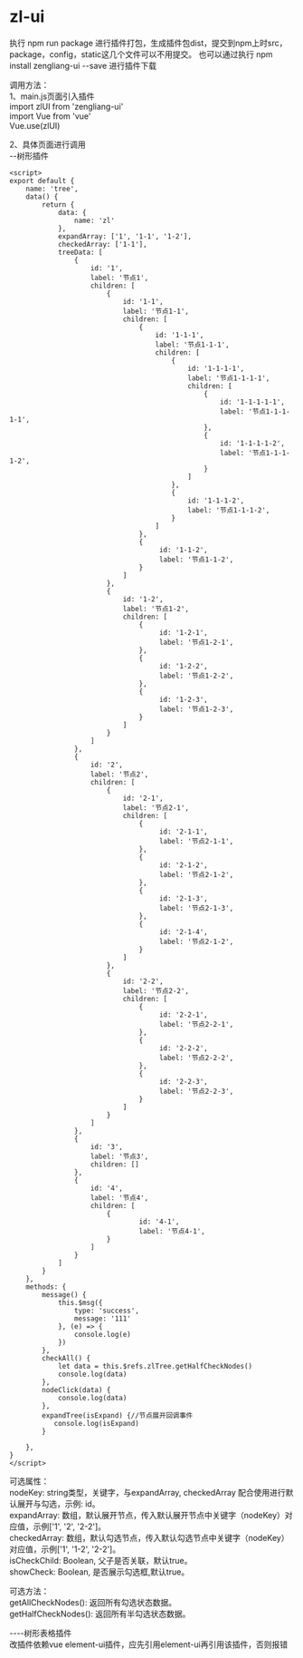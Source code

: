 # zl-ui

执行  npm run package  进行插件打包，生成插件包dist，提交到npm上时src，package，config，static这几个文件可以不用提交。
也可以通过执行 npm install zengliang-ui --save 进行插件下载

调用方法：            
1、main.js页面引入插件           
import zlUI from 'zengliang-ui'             
import Vue from 'vue'             
Vue.use(zlUI)            

2、具体页面进行调用      
--树形插件              
          <template>          
         <zl-tree ref="zlTree" :data="treeData" nodeKey="id" :isCheckChild="true" :checkedArray="checkedArray" :expandArray="expandArray"      @nodeClick="nodeClick" @expandTree="expandTree"></zl-tree>      
         </template>   
    
    <script>                    
    export default {          
        name: 'tree',        
        data() {        
            return {         
                data: {        
                    name: 'zl'
                },
                expandArray: ['1', '1-1', '1-2'],       
                checkedArray: ['1-1'],          
                treeData: [         
                    {          
                        id: '1', 
                        label: '节点1', 
                        children: [
                            {
                                id: '1-1', 
                                label: '节点1-1', 
                                children: [
                                    {
                                        id: '1-1-1', 
                                        label: '节点1-1-1', 
                                        children: [
                                            {
                                                id: '1-1-1-1', 
                                                label: '节点1-1-1-1', 
                                                children: [
                                                    {
                                                        id: '1-1-1-1-1', 
                                                        label: '节点1-1-1-1-1', 
                                                    },
                                                    {
                                                        id: '1-1-1-1-2', 
                                                        label: '节点1-1-1-1-2', 
                                                    }
                                                ]
                                            },
                                            {
                                                id: '1-1-1-2', 
                                                label: '节点1-1-1-2', 
                                            }
                                        ]
                                    },
                                    {
                                         id: '1-1-2', 
                                         label: '节点1-1-2', 
                                    }
                                ]
                            },
                            {
                                id: '1-2', 
                                label: '节点1-2', 
                                children: [
                                    {
                                         id: '1-2-1', 
                                         label: '节点1-2-1', 
                                    },
                                    {
                                         id: '1-2-2', 
                                         label: '节点1-2-2', 
                                    },
                                    {
                                         id: '1-2-3', 
                                         label: '节点1-2-3', 
                                    }
                                ]
                            }
                        ]
                    },
                    {
                        id: '2', 
                        label: '节点2', 
                        children: [
                            {
                                id: '2-1', 
                                label: '节点2-1', 
                                children: [
                                    {
                                         id: '2-1-1', 
                                         label: '节点2-1-1', 
                                    },
                                    {
                                         id: '2-1-2', 
                                         label: '节点2-1-2', 
                                    },
                                    {
                                         id: '2-1-3', 
                                         label: '节点2-1-3', 
                                    },
                                    {
                                         id: '2-1-4', 
                                         label: '节点2-1-2', 
                                    }
                                ]
                            },
                            {
                                id: '2-2', 
                                label: '节点2-2', 
                                children: [
                                    {
                                         id: '2-2-1', 
                                         label: '节点2-2-1', 
                                    },
                                    {
                                         id: '2-2-2', 
                                         label: '节点2-2-2', 
                                    },
                                    {
                                         id: '2-2-3', 
                                         label: '节点2-2-3', 
                                    }
                                ]
                            }
                        ]
                    },
                    {
                        id: '3', 
                        label: '节点3', 
                        children: []
                    },
                    {
                        id: '4', 
                        label: '节点4', 
                        children: [
                            {
                                    id: '4-1', 
                                    label: '节点4-1', 
                            }
                        ]
                    }
                ]
            }
        },
        methods: {
            message() {
                this.$msg({
                    type: 'success',
                    message: '111'
                }, (e) => {
                    console.log(e)
                })
            },
            checkAll() {
                let data = this.$refs.zlTree.getHalfCheckNodes()
                console.log(data)
            },
            nodeClick(data) {
                console.log(data)
            },
            expandTree(isExpand) {//节点展开回调事件
               console.log(isExpand)
            }
            
        },
    }         
    </script>             
    
可选属性：     
nodeKey: string类型，关键字，与expandArray, checkedArray 配合使用进行默认展开与勾选，示例: id。   
expandArray: 数组，默认展开节点，传入默认展开节点中关键字（nodeKey）对应值，示例['1', '2', '2-2']。   
checkedArray: 数组，默认勾选节点，传入默认勾选节点中关键字（nodeKey）对应值，示例['1', '1-2', '2-2']。   
isCheckChild: Boolean, 父子是否关联，默认true。   
showCheck: Boolean, 是否展示勾选框,默认true。   

可选方法：      
getAllCheckNodes(): 返回所有勾选状态数据。  
getHalfCheckNodes(): 返回所有半勾选状态数据。  



----树形表格插件      
改插件依赖vue element-ui插件，应先引用element-ui再引用该插件，否则报错     
      <template>
     <div>
      <div>
        <tree-table :data="regionData" :columns="columns" border @cellClick="cellClick" @linkCellClick="linkCellClick" @editData="editData" @addChild="addChild" @removeData="removeData"></tree-table>
      </div>
     </div>
    </template>
     <script>
    export default {
        name: 'treeTable',
        data() {
            return {
                columns: [
                    {
                        text: "区域名称",
                        value: "name",
                        width: 260,
                        type: 'link',
                        callback: 'linkCellClick',
                        cellClass: 'link-cell'
                    },
                    {
                        text: "区域编码",
                        value: "code",
                        width: 120,
                        type: 'link',
                        callback: 'cellClick'
                    },
                    {
                        text: "备注",
                        value: "remark",
                        rowClass: 'test'
                    },
                    {
                        text: "操作",
                        type: 'icon',
                        value: ['修改', '添加下级', '删除'],
                        callback: ['editData', 'addChild', 'removeData'],
                        width: 200,
                        cellClass: 'link-cell'
                    }
                ],
                regionData: [
                    {name: 'name1', code: '10001', remark: '备注1', _expanded: true, children: [
                        {name: 'name2', code: '10002', remark: '备注2'},
                        {name: 'name3', code: '10003', remark: '备注3'}
                    ]}
                ],
                
            }
        },
        methods: {
            
            linkCellClick() {
                console.log(111)
            },
            removeData(data) {
                console.log(data,'remove')
            },
            addChild(data) {
                console.log(data,'add')
            },
            editData(data) {
                console.log(data,'edit')
            },
            cellClick(data) {
                console.log(data)
            }
        },
    }
    </script>     
    

